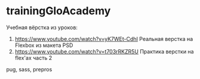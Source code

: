 # trainingGloAcademy
Учебная вёрстка из уроков:
1. https://www.youtube.com/watch?v=yK7WEt-CdhI Реальная верстка на Flexbox из макета PSD
2. https://www.youtube.com/watch?v=t703rRKZR5U Практика верстки на flex'ах часть 2

pug, sass, prepros